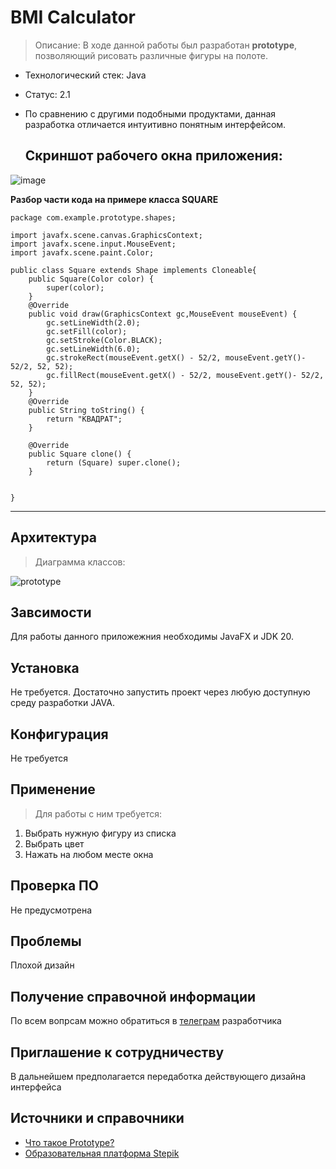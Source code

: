 # BMI  Calculator
>  Описание: В ходе данной работы был разработан **prototype**, позволяющий рисовать различные фигуры на полоте.
- Технологический стек: Java
- Статус: 2.1
- По сравнению с другими подобными продуктами, данная разработка отличается интуитивно понятным интерфейсом.

  **Скриншот рабочего окна приложения:**
  ----------------------------------------
![image](https://github.com/Brodyaga44/laba3/assets/145764043/a49c0838-e59b-422c-9e13-f8c5b498112c)


**Разбор части кода на примере класса SQUARE**
```
package com.example.prototype.shapes;

import javafx.scene.canvas.GraphicsContext;
import javafx.scene.input.MouseEvent;
import javafx.scene.paint.Color;

public class Square extends Shape implements Cloneable{
    public Square(Color color) {
        super(color);
    }
    @Override
    public void draw(GraphicsContext gc,MouseEvent mouseEvent) {
        gc.setLineWidth(2.0);
        gc.setFill(color);
        gc.setStroke(Color.BLACK);
        gc.setLineWidth(6.0);
        gc.strokeRect(mouseEvent.getX() - 52/2, mouseEvent.getY()- 52/2, 52, 52);
        gc.fillRect(mouseEvent.getX() - 52/2, mouseEvent.getY()- 52/2, 52, 52);
    }
    @Override
    public String toString() {
        return "КВАДРАТ";
    }

    @Override
    public Square clone() {
        return (Square) super.clone();
    }


}

```
------------------------
## Архитектура
> Диаграмма классов:

![prototype](https://github.com/Brodyaga44/laba3/assets/145764043/5c1c6b5f-7a7d-4d74-bfa6-e2ed3e0738a1)

## Завсимости
Для работы данного приложежния необходимы JavaFX и JDK 20.

## Установка
Не требуется. Достаточно запустить проект через любую доступную среду разработки JAVA.

##  Конфигурация
Не требуется

## Применение
> Для работы с ним требуется:
1. Выбрать нужную фигуру из списка
2. Выбрать цвет
3. Нажать на любом месте окна


## Проверка ПО
Не предусмотрена

## Проблемы
Плохой дизайн

## Получение справочной информации
По всем вопрсам можно обратиться в [телеграм](https://t.me/YaSimpleDimple) разработчика  

## Приглашение к сотрудничеству 
В дальнейшем предполагается передаботка действующего дизайна интерфейса

## Источники и справочники
- [Что такое Prototype?]([https://ru.wikipedia.org/wiki/Индекс_массы_тела](https://ru.wikipedia.org/wiki/Прототип_(шаблон_проектирования)))
- [Образовательная платформа Stepik](https://stepik.org/learn)

